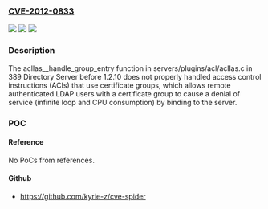 ### [CVE-2012-0833](https://cve.mitre.org/cgi-bin/cvename.cgi?name=CVE-2012-0833)
![](https://img.shields.io/static/v1?label=Product&message=n%2Fa&color=blue)
![](https://img.shields.io/static/v1?label=Version&message=n%2Fa&color=blue)
![](https://img.shields.io/static/v1?label=Vulnerability&message=n%2Fa&color=brighgreen)

### Description

The acllas__handle_group_entry function in servers/plugins/acl/acllas.c in 389 Directory Server before 1.2.10 does not properly handled access control instructions (ACIs) that use certificate groups, which allows remote authenticated LDAP users with a certificate group to cause a denial of service (infinite loop and CPU consumption) by binding to the server.

### POC

#### Reference
No PoCs from references.

#### Github
- https://github.com/kyrie-z/cve-spider

